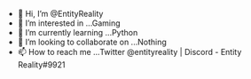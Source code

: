 - 👋 Hi, I’m @EntityReality
- 👀 I’m interested in ...Gaming
- 🌱 I’m currently learning ...Python
- 💞️ I’m looking to collaborate on ...Nothing
- 📫 How to reach me ...Twitter @entityreality | Discord - Entity Reality#9921
